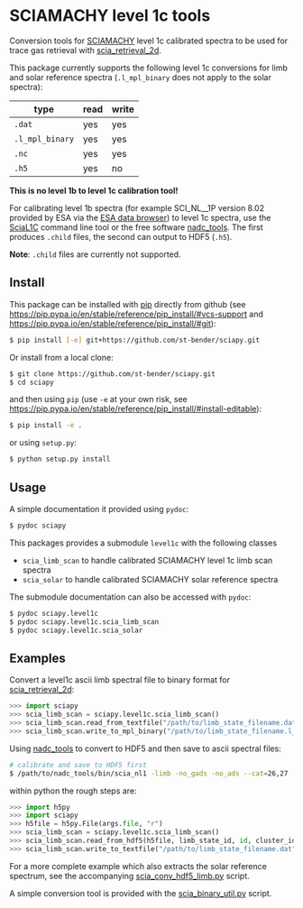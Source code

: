 # SCIAMACHY level 1c tools

Conversion tools for [SCIAMACHY](www.sciamachy.org) level 1c
calibrated spectra to be used for trace gas retrieval with
[scia\_retrieval\_2d](https://github.com/st-bender/scia_retrieval_2d).

This package currently supports the following level 1c conversions
for limb and solar reference spectra
(`.l_mpl_binary` does not apply to the solar spectra):

 type            | read | write
-----------------|------|-------
 `.dat`          | yes  | yes
 `.l_mpl_binary` | yes  | yes
 `.nc`           | yes  | yes
 `.h5`           | yes  | no

**This is no level 1b to level 1c calibration tool!**

For calibrating level 1b spectra (for example SCI\_NL\_\_1P version 8.02
provided by ESA via the
[ESA data browser](https://earth.esa.int/web/guest/data-access/browse-data-products))
to level 1c spectra, use the
[SciaL1C](https://earth.esa.int/web/guest/software-tools/content/-/article/scial1c-command-line-tool-4073)
command line tool or the free software
[nadc\_tools](https://github.com/rmvanhees/nadc_tools).
The first produces `.child` files, the second can output to HDF5 (`.h5`).

**Note**: `.child` files are currently not supported.

## Install

This package can be installed with [pip](https://pip.pypa.io) directly
from github (see https://pip.pypa.io/en/stable/reference/pip_install/#vcs-support
and https://pip.pypa.io/en/stable/reference/pip_install/#git):
```sh
$ pip install [-e] git+https://github.com/st-bender/sciapy.git
```

Or install from a local clone:
```sh
$ git clone https://github.com/st-bender/sciapy.git
$ cd sciapy
```
and then using `pip` (use `-e` at your own risk, see
https://pip.pypa.io/en/stable/reference/pip_install/#install-editable):
```sh
$ pip install -e .
```
or using `setup.py`:
```sh
$ python setup.py install
```

## Usage

A simple documentation it provided using `pydoc`:
```sh
$ pydoc sciapy
```

This packages provides a submodule `level1c` with the following classes
- `scia_limb_scan` to handle calibrated SCIAMACHY level 1c limb scan spectra
- `scia_solar` to handle calibrated SCIAMACHY solar reference spectra

The submodule documentation can also be accessed with `pydoc`:
```sh
$ pydoc sciapy.level1c
$ pydoc sciapy.level1c.scia_limb_scan
$ pydoc sciapy.level1c.scia_solar
```

## Examples

Convert a level1c ascii limb spectral file to binary format for
[scia\_retrieval\_2d](https://github.com/st-bender/scia_retrieval_2d):
```py
>>> import sciapy
>>> scia_limb_scan = sciapy.level1c.scia_limb_scan()
>>> scia_limb_scan.read_from_textfile("/path/to/limb_state_filename.dat")
>>> scia_limb_scan.write_to_mpl_binary("/path/to/limb_state_filename.l_mpl_binary")
```

Using [nadc\_tools](https://github.com/rmvanhees/nadc_tools) to convert
to HDF5 and then save to ascii spectral files:
```sh
# calibrate and save to HDF5 first
$ /path/to/nadc_tools/bin/scia_nl1 -limb -no_gads -no_ads --cat=26,27 --channel=1 --cal=1,2,4,5+,6,7,9,E,N -hdf5 -compress /path/to/L1b_v8.02/SCI_NL__1PYDPA.N1 --output=SCI_NL__1PYDPA.N1.ch1.h5
```
within python the rough steps are:
```py
>>> import h5py
>>> import sciapy
>>> h5file = h5py.File(args.file, "r")
>>> scia_limb_scan = sciapy.level1c.scia_limb_scan()
>>> scia_limb_scan.read_from_hdf5(h5file, limb_state_id, id, cluster_ids)
>>> scia_limb_scan.write_to_textfile("/path/to/limb_state_filename.dat")
```
For a more complete example which also extracts the solar reference spectrum,
see the accompanying [scia\_conv\_hdf5\_limb.py](./scripts/scia_conv_hdf5_limb.py) script.

A simple conversion tool is provided with the
[scia\_binary\_util.py](./scripts/scia_binary_util.py) script.
